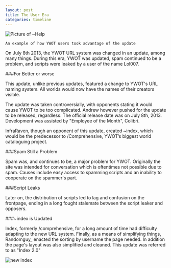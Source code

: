 ```yaml
---
layout: post
title: The User Era
categories: timeline
---
```


![Picture of ~Help](http://i.imgur.com/OajHqiJ.png)

`An example of how YWOT users took advantage of the update`

On July 8th 2013, the YWOT URL system was changed in an update, among many things. During this era, YWOT was updated, spam continued to be a problem, and scripts were leaked by a user of the name Lol007.

###For Better or worse

This update, unlike previous updates, featured a change to YWOT's URL naming system. All worlds would now have the names of their creators visible.

The update was taken controversially, with opponents stating it would cause YWOT to be too complicated. Andrew however pushed for the update to be released, regardless. The official release date was on July 8th, 2013. Development was assisted by "Employee of the Month", Colibri.

InfraRaven, though an opponent of this update, created ~index, which would be the predecessor to /Comprehensive, YWOT’s biggest world cataloguing project.

###Spam Still a Problem

Spam was, and continues to be, a major problem for YWOT. Originally the site was intended for conversation which is oftentimes not possible due to spam. Causes include easy access to spamming scripts and an inability to cooperate on the spammer's part.

###Script Leaks

Later on, the distribution of scripts led to lag and confusion on the frontpage, ending in a long fought stalemate between the script leaker and opposers.

###~index is Updated

Index, formerly /comprehensive, for a long amount of time had difficulty adapting to the new URL system. Finally, as a means of simplifying things, Randomguy_ enacted the sorting by username the page needed. In addition the page's layout was also simplified and cleaned. This update was referred to as "Index 2.0"

![new index](https://raw.github.com/ywothistory/ywothistory.github.io/master/images/newindex.jpg)
